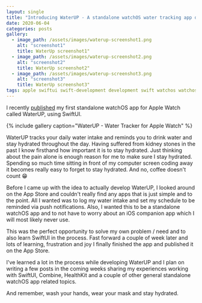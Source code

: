 ```yaml
---
layout: single
title: "Introducing WaterUP - A standalone watchOS water tracking app developed using SwiftUI"
date: 2020-06-04
categories: posts
gallery:
  - image_path: /assets/images/waterup-screenshot1.png
    alt: "screenshot1"
    title: WaterUp screenshot1"
  - image_path: /assets/images/waterup-screenshot2.png
    alt: "screenshot2"
    title: WaterUp screenshot2"
  - image_path: /assets/images/waterup-screenshot3.png
    alt: "screenshot3"
    title: WaterUp screenshot3"
tags: apple swiftui swift-development development swift watchos watchos-development watch-development apple-watch swiftui-app healthit standalone watchos app
---
```


I recently [published](https://apps.apple.com/app/waterup-water-tracker/id1483094866) my first standalone watchOS app for Apple Watch called WaterUP, using SwiftUI.

{% include gallery caption="WaterUP - Water Tracker for Apple Watch" %}

WaterUP tracks your daily water intake and reminds you to drink water and stay hydrated throughout the day. Having suffered from kidney stones in the past I know firsthand how important it is to stay hydrated. Just thinking about the pain alone is enough reason for me to make sure I stay hydrated. Spending so much time sitting in front of my computer screen coding away it becomes really easy to forget to stay hydrated. And no, coffee doesn't count 😁

Before I came up with the idea to actually develop WaterUP, I looked around on the App Store and couldn't really find any apps that is just simple and to the point. All I wanted was to log my water intake and set my schedule to be reminded via push notifications. Also, I wanted this to be a standalone watchOS app and to not have to worry about an iOS companion app which I will most likely never use.

This was the perfect opportunity to solve my own problem / need and to also learn SwiftUI in the process. Fast forward a couple of week later and lots of learning, frustration and joy I finally finished the app and published it on the App Store.

I've learned a lot in the process while developing WaterUP and I plan on writing a few posts in the coming weeks sharing my experiences working with SwiftUI, Combine, HealthKit and a couple of other general standalone watchOS app related topics.

And remember, wash your hands, wear your mask and stay hydrated.
